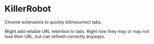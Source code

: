 KillerRobot
===========

Chrome extensions to quickly kill/resurrect tabs.

Might add reliable URL retention to tabs. Right now they may or may not lose their URL, but can refresh correctly anyways.
